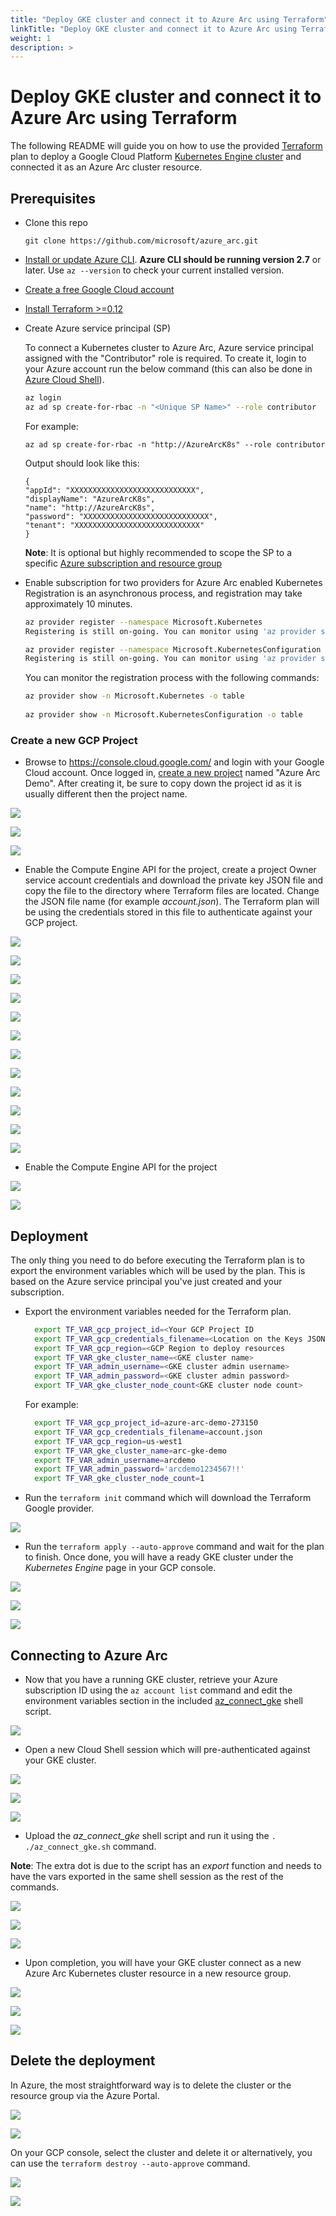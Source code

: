 ```yaml
---
title: "Deploy GKE cluster and connect it to Azure Arc using Terraform"
linkTitle: "Deploy GKE cluster and connect it to Azure Arc using Terraform"
weight: 1
description: >
---
```


# Deploy GKE cluster and connect it to Azure Arc using Terraform

The following README will guide you on how to use the provided [Terraform](https://www.terraform.io/) plan to deploy a Google Cloud Platform [Kubernetes Engine cluster](https://cloud.google.com/kubernetes-engine) and connected it as an Azure Arc cluster resource.

## Prerequisites

* Clone this repo

    ```terminal
    git clone https://github.com/microsoft/azure_arc.git
    ```

* [Install or update Azure CLI](https://docs.microsoft.com/en-us/cli/azure/install-azure-cli?view=azure-cli-latest). **Azure CLI should be running version 2.7** or later. Use ```az --version``` to check your current installed version.

* [Create a free Google Cloud account](https://cloud.google.com/free)

* [Install Terraform >=0.12](https://learn.hashicorp.com/terraform/getting-started/install.html)

* Create Azure service principal (SP)   

    To connect a Kubernetes cluster to Azure Arc, Azure service principal assigned with the "Contributor" role is required. To create it, login to your Azure account run the below command (this can also be done in [Azure Cloud Shell](https://shell.azure.com/)).

    ```bash
    az login
    az ad sp create-for-rbac -n "<Unique SP Name>" --role contributor
    ```

    For example:

    ```az ad sp create-for-rbac -n "http://AzureArcK8s" --role contributor```

    Output should look like this:

    ```
    {
    "appId": "XXXXXXXXXXXXXXXXXXXXXXXXXXXX",
    "displayName": "AzureArcK8s",
    "name": "http://AzureArcK8s",
    "password": "XXXXXXXXXXXXXXXXXXXXXXXXXXXX",
    "tenant": "XXXXXXXXXXXXXXXXXXXXXXXXXXXX"
    }
    ```
    
    **Note**: It is optional but highly recommended to scope the SP to a specific [Azure subscription and resource group](https://docs.microsoft.com/en-us/cli/azure/ad/sp?view=azure-cli-latest) 

* Enable subscription for two providers for Azure Arc enabled Kubernetes<br> 
  Registration is an asynchronous process, and registration may take approximately 10 minutes.
  ```bash
  az provider register --namespace Microsoft.Kubernetes
  Registering is still on-going. You can monitor using 'az provider show -n Microsoft.Kubernetes'

  az provider register --namespace Microsoft.KubernetesConfiguration
  Registering is still on-going. You can monitor using 'az provider show -n Microsoft.KubernetesConfiguration'
  ```
  You can monitor the registration process with the following commands:
  ```bash
  az provider show -n Microsoft.Kubernetes -o table
 
  az provider show -n Microsoft.KubernetesConfiguration -o table
  ```

### Create a new GCP Project

* Browse to https://console.cloud.google.com/ and login with your Google Cloud account. Once logged in, [create a new project](https://cloud.google.com/resource-manager/docs/creating-managing-projects) named "Azure Arc Demo". After creating it, be sure to copy down the project id as it is usually different then the project name.

![](./01.png)

![](./02.png)

![](./03.png)

* Enable the Compute Engine API for the project, create a project Owner service account credentials and download the private key JSON file and copy the file to the directory where Terraform files are located. Change the JSON file name (for example *account.json*). The Terraform plan will be using the credentials stored in this file to authenticate against your GCP project.   

![](./04.png)

![](./05.png)

![](./06.png)

![](./07.png)

![](./08.png)

![](./09.png)

![](./10.png)

![](./11.png)

![](./12.png)

![](./13.png)

![](./14.png)

![](./15.png)

* Enable the Compute Engine API for the project

![](./16.png)

![](./17.png)

## Deployment

The only thing you need to do before executing the Terraform plan is to export the environment variables which will be used by the plan. This is based on the Azure service principal you've just created and your subscription.  

* Export the environment variables needed for the Terraform plan.

  ```bash
    export TF_VAR_gcp_project_id=<Your GCP Project ID   
    export TF_VAR_gcp_credentials_filename=<Location on the Keys JSON file   
    export TF_VAR_gcp_region=<GCP Region to deploy resources   
    export TF_VAR_gke_cluster_name=<GKE cluster name>
    export TF_VAR_admin_username=<GKE cluster admin username>
    export TF_VAR_admin_password=<GKE cluster admin password>
    export TF_VAR_gke_cluster_node_count<GKE cluster node count>
  ```  

    For example:

  ```bash
    export TF_VAR_gcp_project_id=azure-arc-demo-273150   
    export TF_VAR_gcp_credentials_filename=account.json   
    export TF_VAR_gcp_region=us-west1
    export TF_VAR_gke_cluster_name=arc-gke-demo
    export TF_VAR_admin_username=arcdemo
    export TF_VAR_admin_password='arcdemo1234567!!'
    export TF_VAR_gke_cluster_node_count=1
  ```    

* Run the ```terraform init``` command which will download the Terraform Google provider.

![](./18.png)

* Run the ```terraform apply --auto-approve``` command and wait for the plan to finish. Once done, you will have a ready GKE cluster under the *Kubernetes Engine* page in your GCP console.

![](./19.png)

![](./20.png)

![](./21.png)

## Connecting to Azure Arc

* Now that you have a running GKE cluster, retrieve your Azure subscription ID using the ```az account list``` command and edit the environment variables section in the included [az_connect_gke](https://github.com/microsoft/azure_arc/blob/master/azure_arc_k8s_jumpstart/gke/terraform/scripts/az_connect_gke.sh) shell script.

![](./22.png)

* Open a new Cloud Shell session which will pre-authenticated against your GKE cluster. 

![](./23.png)

![](./24.png)

![](./25.png)

* Upload the *az_connect_gke* shell script and run it using the ```. ./az_connect_gke.sh``` command. 

**Note**: The extra dot is due to the script has an *export* function and needs to have the vars exported in the same shell session as the rest of the commands. 

![](./26.png)

![](./27.png)

![](./28.png)

* Upon completion, you will have your GKE cluster connect as a new Azure Arc Kubernetes cluster resource in a new resource group.

![](./29.png)

![](./30.png)

![](./31.png)

## Delete the deployment

In Azure, the most straightforward way is to delete the cluster or the resource group via the Azure Portal.

![](./32.png)

![](./33.png)

On your GCP console, select the cluster and delete it or alternatively, you can use the ```terraform destroy --auto-approve``` command.

![](./34.png)

![](./35.png)
